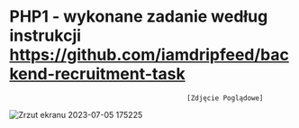 # PHP1 - wykonane zadanie według instrukcji https://github.com/iamdripfeed/backend-recruitment-task



                                                [Zdjęcie Poglądowe]


![Zrzut ekranu 2023-07-05 175225](https://github.com/RafalPietrzak55/PHP1/assets/115399790/9817aac8-9d5a-4810-9e3d-c65b52f0d73d)
